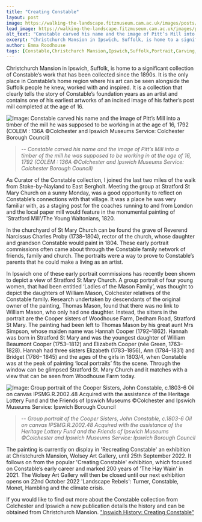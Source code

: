 ```yaml
---
title: "Creating Constable"
layout: post
image: https://walking-the-landscape.fitzmuseum.cam.ac.uk/images/posts/COLEM_136F_CROP-Preview.jpg
lead_image: https://walking-the-landscape.fitzmuseum.cam.ac.uk/images/posts/COLEM_136F_CROP.jpg
alt_text: "Constable carved his name and the image of Pitt’s Mill into a timber of the mill he was supposed to be working in at the age of 16, 1792 (COLEM : 136A ©Colchester and Ipswich Museums Service: Colchester Borough Council)"
excerpt: "Christchurch Mansion in Ipswich, Suffolk, is home to a significant collection of Constable’s work that has been collected since the 1890s."
author: Emma Roodhouse
tags: [Constable,Christchurch Mansion,Ipswich,Suffolk,Portrait,Carving,Family]
---
```


Christchurch Mansion in Ipswich, Suffolk, is home to a significant collection of Constable’s work that has been collected since the 1890s. It is the only place in Constable’s home region where his art can be seen alongside the Suffolk people he knew, worked with and inspired.  It is a collection that clearly tells the story of Constable’s foundation years as an artist and contains one of his earliest artworks of an incised image of his father’s post mill completed at the age of 16. 

![Image: Constable carved his name and the image of Pitt’s Mill into a timber of the mill he was supposed to be working in at the age of 16, 1792 (COLEM : 136A ©Colchester and Ipswich Museums Service: Colchester Borough Council)]({{site.url}}/images/posts/COLEM_136F.jpg)
>-- <cite>Constable carved his name and the image of Pitt’s Mill into a timber of the mill he was supposed to be working in at the age of 16, 1792 (COLEM : 136A ©Colchester and Ipswich Museums Service: Colchester Borough Council)</cite>

As Curator of the Constable collection, I joined the last two miles of the walk from Stoke-by-Nayland to East Bergholt. Meeting the group at Stratford St Mary Church on a sunny Monday, was a good opportunity to reflect on Constable’s connections with that village. It was a place he was very familiar with, as a staging post for the coaches running to and from London and the local paper mill would feature in the monumental painting of 'Stratford Mill'/The Young Waltonians, 1820.

In the churchyard of St Mary Church can be found the grave of Reverend Narcissus Charles Proby (1738–1804), rector of the church, whose daughter and grandson Constable would paint in 1804. These early portrait commissions often came about through the Constable family network of friends, family and church. The portraits were a way to prove to Constable’s parents that he could make a living as an artist.

In Ipswich one of these early portrait commissions has recently been shown to depict a view of Stratford St Mary Church. A group portrait of four young women, that had been entitled ‘Ladies of the Mason Family’, was thought to depict the daughters of William Mason, Colchester relatives of the Constable family. Research undertaken by descendants of the original owner of the painting, Thomas Mason, found that there was no link to William Mason, who only had one daughter. Instead, the sitters in the portrait are the Cooper sisters of Woodhouse Farm, Dedham Road, Stratford St Mary. The painting had been left to Thomas Mason by his great aunt Mrs Simpson, whose maiden name was Hannah Cooper (1792–1862). Hannah was born in Stratford St Mary and was the youngest daughter of William Beaumont Cooper (1753–1812) and Elizabeth Cooper (née Green, 1763–1828). Hannah had three sisters Elizabeth (1783–1856), Ann (1784–1831) and Bridget (1786– 1845) and the ages of the girls in 1803/4, when Constable was at the peak of painting ‘local portraits’ fits the scene. Through the window can be glimpsed Stratford St. Mary Church and it matches with a view that can be seen from Woodhouse Farm today.

![Image: Group portrait of the Cooper Sisters, John Constable, c.1803-6 Oil on canvas  IPSMG.R.2002.48 Acquired with the assistance of the Heritage Lottery Fund and the Friends of Ipswich Museums ©Colchester and Ipswich Museums Service: Ipswich Borough Council]({{site.url}}/images/posts/Constable-Cooper-Family.jpg)
>-- <cite>Group portrait of the Cooper Sisters, John Constable, c.1803-6 Oil on canvas  IPSMG.R.2002.48 Acquired with the assistance of the Heritage Lottery Fund and the Friends of Ipswich Museums ©Colchester and Ipswich Museums Service: Ipswich Borough Council</cite>

The painting is currently on display in 'Recreating Constable' an exhibition at Christchurch Mansion, Wolsey Art Gallery, until 25th September 2022. It follows on from the popular 'Creating Constable' exhibition, which focused on Constable’s early career and marked 200 years of 'The Hay Wain' in 2021.  The Wolsey Art Gallery will then be closed until our next exhibition opens on 22nd October 2022 'Landscape Rebels': Turner, Constable, Monet, Hambling and the climate crisis.  

If you would like to find out more about the Constable collection from Colchester and Ipswich a new publication details the history and can be obtained from Christchurch Mansion. 
["Ipswich History: Creating Constable"](https://ipswichhistory.com/creating-constable-3/)
